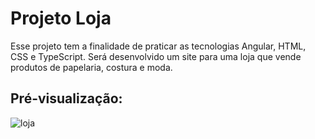 # Projeto Loja
Esse projeto tem a finalidade de praticar as tecnologias Angular, HTML, CSS e TypeScript. Será desenvolvido um site para uma loja que vende produtos de papelaria, costura e moda.

## Pré-visualização:
![loja](https://github.com/lluanagabrieli/projeto-loja-angular/assets/85240091/6e022601-df5e-49e7-9724-7e42caea1fef)
